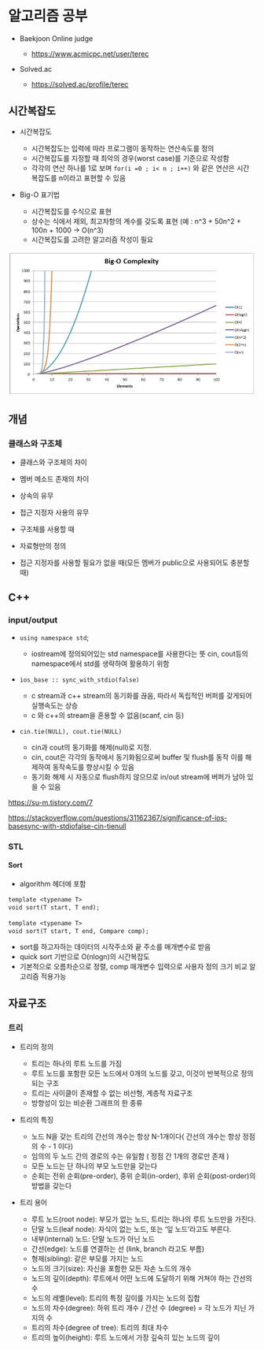 # 알고리즘 공부

- Baekjoon Online judge
  - https://www.acmicpc.net/user/terec


- Solved.ac
  - https://solved.ac/profile/terec


## 시간복잡도
- 시간복잡도
  - 시간복잡도는 입력에 따라 프로그램이 동작하는 연산속도를 정의
  - 시간복잡도를 지정할 때 최악의 경우(worst case)를 기준으로 작성함
  - 각각의 연산 하나를 1로 보며 ```for(i =0 ; i< n ; i++)``` 와 같은 연산은 시간 복잡도를 n이라고 표현할 수 있음

- Big-O 표기법
  - 시간복잡도를 수식으로 표현
  - 상수는 식에서 제외, 최고차항의 계수를 갖도록 표현 (예 : n^3 + 50n^2 + 100n + 1000 -> O(n^3)
  - 시간복잡도를 고려한 알고리즘 작성이 필요
  


![complexity](https://github.com/cherrytomato1/Algorithm/blob/master/images/time_complexity.png)


## 개념

### 클래스와 구조체

 - 클래스와 구조체의 차이
  - 멤버 메소드 존재의 차이
  - 상속의 유무
  - 접근 지정자 사용의 유무
  
 - 구조체를 사용할 때
  - 자료형만의 정의
  - 접근 지정자를 사용할 필요가 없을 때(모든 멤버가 public으로 사용되어도 충분할 때)

## C++

### input/output

 - ```using namespace std```;
    - iostream에 정의되어있는 std namespace를 사용한다는 뜻 cin, cout등의 namespace에서 std를 생략하여 활용하기 위함
    
 - ```ios_base :: sync_with_stdio(false)```
    - c stream과 c++ stream의 동기화를 끊음, 따라서 독립적인 버퍼를 갖게되어 실행속도는 상승
    - c 와 c++의 stream을 혼용할 수 없음(scanf, cin 등) 
    
 - ```cin.tie(NULL), cout.tie(NULL)```
    - cin과 cout의 동기화를 해제(null)로 지정.
    - cin, cout은 각각의 동작에서 동기화됨으로써 buffer 및 flush를 동작 이를 해제하여 동작속도를 향상시킬 수 있음
    - 동기화 해제 시 자동으로 flush하지 않으므로 in/out stream에 버퍼가 남아 있을 수 있음
    
 https://su-m.tistory.com/7
 
 https://stackoverflow.com/questions/31162367/significance-of-ios-basesync-with-stdiofalse-cin-tienull
 
 
 ### STL
 
 #### Sort
 - algorithm 헤더에 포함
 
```
template <typename T>
void sort(T start, T end);

template <typename T>
void sort(T start, T end, Compare comp);
```
 - sort를 하고자하는 데이터의 시작주소와 끝 주소를 매개변수로 받음
 - quick sort 기반으로 O(nlogn)의 시간복잡도
 - 기본적으로 오름차순으로 정렬, comp 매개변수 입력으로 사용자 정의 크기 비교 알고리즘 적용가능
 
## 자료구조

### 트리
- 트리의 정의
  - 트리는 하나의 루트 노드를 가짐
  - 루트 노드를 포함한 모든 노드에서 0개의 노드를 갖고, 이것이 반복적으로 정의되는 구조
  - 트리는 사이클이 존재할 수 없는 비선형, 계층적 자료구조
  - 방향성이 있는 비순환 그래프의 한 종류

- 트리의 특징
  - 노드 N을 갖는 트리의 간선의 개수는 항상 N-1개이다( 간선의 개수는 항상 정점의 수 - 1 이다)
  - 임의의 두 노드 간의 경로의 수는 유일함 ( 정점 간 1개의 경로만 존재 )
  - 모든 노드는 단 하나의 부모 노드만을 갖는다
  - 순회는 전위 순회(pre-order), 중위 순회(in-order), 후위 순회(post-order)의 방법을 갖는다
  
  
- 트리 용어

  - 루트 노드(root node): 부모가 없는 노드, 트리는 하나의 루트 노드만을 가진다.
  - 단말 노드(leaf node): 자식이 없는 노드, 또는 ‘잎 노드’라고도 부른다.
  - 내부(internal) 노드: 단말 노드가 아닌 노드
  - 간선(edge): 노드를 연결하는 선 (link, branch 라고도 부름)
  - 형제(sibling): 같은 부모를 가지는 노드
  - 노드의 크기(size): 자신을 포함한 모든 자손 노드의 개수
  - 노드의 깊이(depth): 루트에서 어떤 노드에 도달하기 위해 거쳐야 하는 간선의 수
  - 노드의 레벨(level): 트리의 특정 깊이를 가지는 노드의 집합
  - 노드의 차수(degree): 하위 트리 개수 / 간선 수 (degree) = 각 노드가 지닌 가지의 수
  - 트리의 차수(degree of tree): 트리의 최대 차수
  - 트리의 높이(height): 루트 노드에서 가장 깊숙히 있는 노드의 깊이

